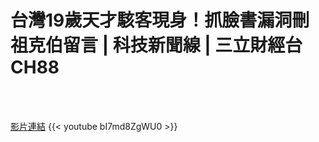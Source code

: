 # 台灣19歲天才駭客現身！抓臉書漏洞刪祖克伯留言 | 科技新聞線 | 三立財經台CH88

<!--more-->
<!--275-->
<br><br/>

[影片連結](https://www.youtube.com/watch?v=bI7md8ZgWU0)
{{< youtube bI7md8ZgWU0 >}}
